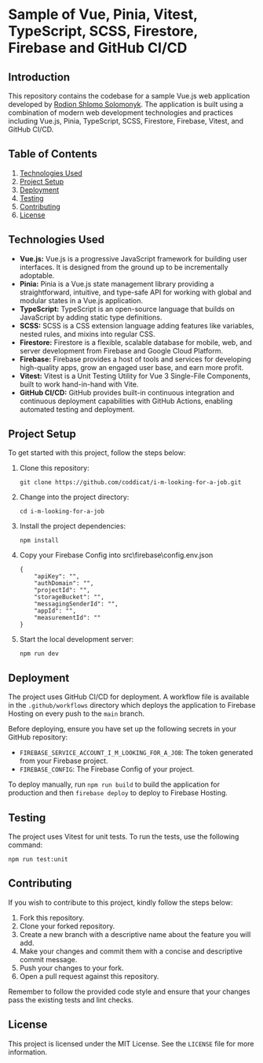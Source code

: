 # Sample of Vue, Pinia, Vitest, TypeScript, SCSS, Firestore, Firebase and GitHub CI/CD 

## Introduction

This repository contains the codebase for a sample Vue.js web application developed by [Rodion Shlomo Solomonyk](https://www.linkedin.com/in/rodion-shlomo-solomonyk/). 
The application is built using a combination of modern web development technologies and practices including Vue.js, Pinia, TypeScript, SCSS, Firestore, Firebase, Vitest, and GitHub CI/CD.

## Table of Contents

1. [Technologies Used](#technologies-used)
2. [Project Setup](#project-setup)
3. [Deployment](#deployment)
4. [Testing](#testing)
5. [Contributing](#contributing)
6. [License](#license)

## Technologies Used

- **Vue.js:** Vue.js is a progressive JavaScript framework for building user interfaces. It is designed from the ground up to be incrementally adoptable.
- **Pinia:** Pinia is a Vue.js state management library providing a straightforward, intuitive, and type-safe API for working with global and modular states in a Vue.js application.
- **TypeScript:** TypeScript is an open-source language that builds on JavaScript by adding static type definitions.
- **SCSS:** SCSS is a CSS extension language adding features like variables, nested rules, and mixins into regular CSS.
- **Firestore:** Firestore is a flexible, scalable database for mobile, web, and server development from Firebase and Google Cloud Platform.
- **Firebase:** Firebase provides a host of tools and services for developing high-quality apps, grow an engaged user base, and earn more profit.
- **Vitest:** Vitest is a Unit Testing Utility for Vue 3 Single-File Components, built to work hand-in-hand with Vite.
- **GitHub CI/CD:** GitHub provides built-in continuous integration and continuous deployment capabilities with GitHub Actions, enabling automated testing and deployment.

## Project Setup

To get started with this project, follow the steps below:

1. Clone this repository:
    ```
    git clone https://github.com/coddicat/i-m-looking-for-a-job.git
    ```

2. Change into the project directory:
    ```
    cd i-m-looking-for-a-job
    ```
3. Install the project dependencies:
    ```
    npm install
    ```
4. Copy your Firebase Config into src\firebase\config.env.json
    ```
    {
        "apiKey": "",
        "authDomain": "",
        "projectId": "",
        "storageBucket": "",
        "messagingSenderId": "",
        "appId": "",
        "measurementId": ""
    }
    ```
6. Start the local development server:
    ```
    npm run dev
    ```

## Deployment

The project uses GitHub CI/CD for deployment. A workflow file is available in the `.github/workflows` directory which deploys the application to Firebase Hosting on every push to the `main` branch.

Before deploying, ensure you have set up the following secrets in your GitHub repository:

- `FIREBASE_SERVICE_ACCOUNT_I_M_LOOKING_FOR_A_JOB`: The token generated from your Firebase project.
- `FIREBASE_CONFIG`: The Firebase Config of your project.

To deploy manually, run `npm run build` to build the application for production and then `firebase deploy` to deploy to Firebase Hosting.

## Testing

The project uses Vitest for unit tests. To run the tests, use the following command:

```
npm run test:unit
```

## Contributing

If you wish to contribute to this project, kindly follow the steps below:

1. Fork this repository.
2. Clone your forked repository.
3. Create a new branch with a descriptive name about the feature you will add.
4. Make your changes and commit them with a concise and descriptive commit message.
5. Push your changes to your fork.
6. Open a pull request against this repository.

Remember to follow the provided code style and ensure that your changes pass the existing tests and lint checks.

## License

This project is licensed under the MIT License. See the `LICENSE` file for more information.
